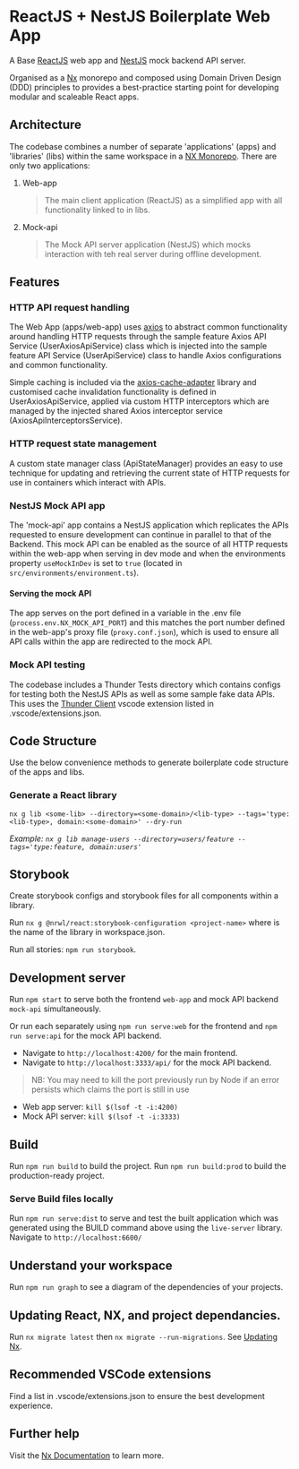 # ReactJS + NestJS Boilerplate Web App

A Base [ReactJS](https://reactjs.org) web app and [NestJS](https://docs.nestjs.com/) mock backend API server.

Organised as a [Nx](https://nx.dev) monorepo and composed using Domain Driven Design (DDD) principles to provides a best-practice starting point for developing modular and scaleable React apps.

## Architecture

The codebase combines a number of separate 'applications' (apps) and 'libraries' (libs) within the same workspace in a [NX Monorepo](https://nx.dev). There are only two applications:

1. Web-app

   > The main client application (ReactJS) as a simplified app with all functionality linked to in libs.

2. Mock-api
   > The Mock API server application (NestJS) which mocks interaction with teh real server during offline development.

## Features

### HTTP API request handling

The Web App (apps/web-app) uses [axios](https://github.com/axios/axios) to abstract common functionality around handling HTTP requests through the sample feature Axios API Service (UserAxiosApiService) class which is injected into the sample feature API Service (UserApiService) class to handle Axios configurations and common functionality.

Simple caching is included via the [axios-cache-adapter](https://github.com/RasCarlito/axios-cache-adapter) library and customised cache invalidation functionality is defined in UserAxiosApiService, applied via custom HTTP interceptors which are managed by the injected shared Axios interceptor service (AxiosApiInterceptorsService).

### HTTP request state management

A custom state manager class (ApiStateManager) provides an easy to use technique for updating and retrieving the current state of HTTP requests for use in containers which interact with APIs.

### NestJS Mock API app

The 'mock-api' app contains a NestJS application which replicates the APIs requested to ensure development can continue in parallel to that of the Backend. This mock API can be enabled as the source of all HTTP requests within the web-app when serving in dev mode and when the environments property `useMockInDev` is set to `true` (located in `src/environments/environment.ts`).

#### Serving the mock API

The app serves on the port defined in a variable in the .env file
(`process.env.NX_MOCK_API_PORT`) and this matches the port number defined in the web-app's
proxy file (`proxy.conf.json`), which is used to ensure all API calls within the app are
redirected to the mock API.

### Mock API testing

The codebase includes a Thunder Tests directory which contains configs for testing both
the NestJS APIs as well as some sample fake data APIs.
This uses the [Thunder
Client](https://marketplace.visualstudio.com/items?itemName=rangav.vscode-thunder-client)
vscode extension listed in .vscode/extensions.json.

## Code Structure

Use the below convenience methods to generate boilerplate code structure of the apps and libs.

### Generate a React library

`nx g lib <some-lib> --directory=<some-domain>/<lib-type> --tags='type:<lib-type>, domain:<some-domain>' --dry-run`

_Example: `nx g lib manage-users --directory=users/feature --tags='type:feature, domain:users'`_

## Storybook

Create storybook configs and storybook files for all components within a library.

Run `nx g @nrwl/react:storybook-configuration <project-name>` where <project-name> is
the name of the library in workspace.json.

Run all stories: `npm run storybook`.

## Development server

Run `npm start` to serve both the frontend `web-app` and mock API backend `mock-api` simultaneously.

Or run each separately using `npm run serve:web` for the frontend and `npm run serve:api` for the mock API backend.

- Navigate to `http://localhost:4200/` for the main frontend.
- Navigate to `http://localhost:3333/api/` for the mock API backend.

> NB: You may need to kill the port previously run by Node if an error persists which claims the port is still in use

- Web app server: `kill $(lsof -t -i:4200)`
- Mock API server: `kill $(lsof -t -i:3333)`

## Build

Run `npm run build` to build the project.
Run `npm run build:prod` to build the production-ready project.

### Serve Build files locally

Run `npm run serve:dist` to serve and test the built application which was generated using the BUILD command above using the `live-server` library. Navigate to `http://localhost:6600/`

## Understand your workspace

Run `npm run graph` to see a diagram of the dependencies of your projects.

## Updating React, NX, and project dependancies.

Run `nx migrate latest` then `nx migrate --run-migrations`. See [Updating Nx](https://nx.dev/using-nx/updating-nx).

## Recommended VSCode extensions

Find a list in .vscode/extensions.json to ensure the best development experience.

## Further help

Visit the [Nx Documentation](https://nx.dev) to learn more.
